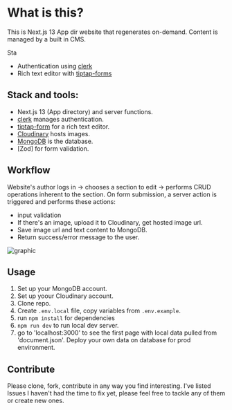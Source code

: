 # What is this? 
This is Next.js 13 App dir website that regenerates on-demand. Content is managed by a built in CMS. 

Sta
- Authentication using [clerk]()
- Rich text editor with [tiptap-forms]()

## Stack and tools:
- Next.js 13 (App directory) and server functions.
- [clerk]() manages authentication. 
- [tiptap-form]() for a rich text editor.
- [Cloudinary]() hosts images. 
- [MongoDB]() is the database. 
- [Zod] for form validation. 

## Workflow
Website's author logs in -> chooses a section to edit -> performs CRUD operations inherent to the section. On form submission, a server action is triggered and performs these actions: 
- input validation
- If there's an image, upload it to Cloudinary, get hosted image url. 
- Save image url and text content to MongoDB.
- Return success/error message to the user. 

![graphic](https://www.tldraw.com/s/v2_c_DjX3w5J4jvD--NdxxiT5x?viewport=-492%2C28%2C2215%2C1457&page=page%3AfPRc6lCUrX0zwp2LhXN7A)

## Usage

1. Set up your MongoDB account. 
2. Set up yoour Cloudinary account. 
3. Clone repo. 
4. Create `.env.local` file, copy variables from `.env.example`.
4. run `npm install` for dependencies 
5. `npm run dev` to run local dev server.
7. go to 'localhost:3000' to see the first page with local data pulled from 'document.json'. Deploy your own data on database for prod environment.

## Contribute
Please clone, fork, contribute in any way you find interesting. I've listed Issues I haven't had the time to fix yet, please feel free to tackle any of them or create new ones. 





